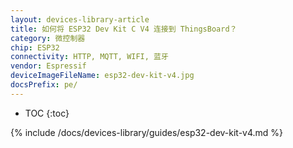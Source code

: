 ```yaml
---
layout: devices-library-article
title: 如何将 ESP32 Dev Kit C V4 连接到 ThingsBoard？
category: 微控制器
chip: ESP32
connectivity: HTTP, MQTT, WIFI, 蓝牙
vendor: Espressif
deviceImageFileName: esp32-dev-kit-v4.jpg
docsPrefix: pe/
---
```


* TOC
{:toc}

{% include /docs/devices-library/guides/esp32-dev-kit-v4.md %}